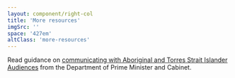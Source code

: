 ```yaml
---
layout: component/right-col
title: 'More resources'
imgSrc: ''
space: '427em'
altClass: 'more-resources'
---
```


Read guidance on [communicating with Aboriginal and Torres Strait Islander Audiences](#) from the Department of Prime Minister and Cabinet.
